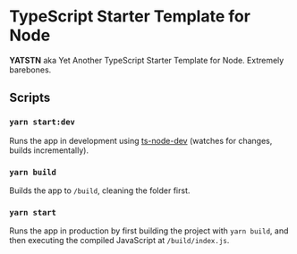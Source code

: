 # TypeScript Starter Template for Node

**YATSTN** aka Yet Another TypeScript Starter Template for Node. Extremely barebones.

## Scripts

### `yarn start:dev`

Runs the app in development using [ts-node-dev](https://github.com/whitecolor/ts-node-dev) (watches for changes, builds incrementally).

### `yarn build`

Builds the app to `/build`, cleaning the folder first.

### `yarn start`

Runs the app in production by first building the project with `yarn build`, and then executing the compiled JavaScript at `/build/index.js`.

